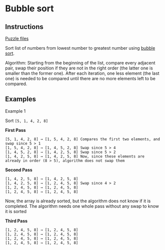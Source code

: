 # Bubble sort

## Instructions

[Puzzle files](.)

Sort list of numbers from lowest number to greatest number using [bubble sort](https://en.wikipedia.org/wiki/Bubble_sort).

Algorithm:
Starting from the beginning of the list, compare every adjacent pair, swap their position if they are not in the right order (the latter one
is smaller than the former one). After each iteration, one less element (the last one) is needed to be compared until there are no more
elements left to be compared.

## Examples

Example 1

Sort `[5, 1, 4, 2, 8]`

**First Pass**
 ```
[5, 1, 4, 2, 8] → [1, 5, 4, 2, 8] Compares the first two elements, and swap since 5 > 1
[1, 5, 4, 2, 8] → [1, 4, 5, 2, 8] Swap since 5 > 4 
[1, 4, 5, 2, 8] → [1, 4, 2, 5, 8] Swap since 5 > 2 
[1, 4, 2, 5, 8] → [1, 4, 2, 5, 8] Now, since these elements are already in order (8 > 5), algorithm does not swap them
```

**Second Pass**
```
[1, 4, 2, 5, 8] → [1, 4, 2, 5, 8] 
[1, 4, 2, 5, 8] → [1, 2, 4, 5, 8] Swap since 4 > 2 
[1, 2, 4, 5, 8] → [1, 2, 4, 5, 8] 
[1, 2, 4, 5, 8] → [1, 2, 4, 5, 8]
```

Now, the array is already sorted, but the algorithm does not know if it is completed. The algorithm needs one whole pass without any swap to know it is sorted

**Third Pass**
```
[1, 2, 4, 5, 8] → [1, 2, 4, 5, 8] 
[1, 2, 4, 5, 8] → [1, 2, 4, 5, 8] 
[1, 2, 4, 5, 8] → [1, 2, 4, 5, 8] 
[1, 2, 4, 5, 8] → [1, 2, 4, 5, 8]
```

